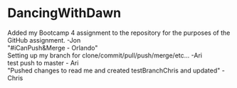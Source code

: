 # DancingWithDawn
Added my Bootcamp 4 assignment to the repository for the purposes of the GitHub assignment. -Jon  
"#iCanPush&Merge - Orlando"  
Setting up my branch for clone/commit/pull/push/merge/etc... -Ari  
test push to master - Ari  
"Pushed changes to read me and created testBranchChris and updated" - Chris
